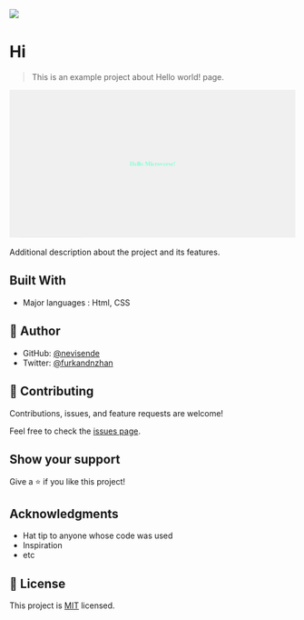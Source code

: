 ![](https://img.shields.io/badge/Microverse-blueviolet)

# Hi

> This is an example project about Hello world! page.

![screenshot](./Screenshot.png)

Additional description about the project and its features.

## Built With

- Major languages : Html, CSS


## 👤 Author


- GitHub: [@nevisende](https://github.com/nevisende)
- Twitter: [@furkandnzhan](https://twitter.com/furkandnzhan)




## 🤝 Contributing

Contributions, issues, and feature requests are welcome!

Feel free to check the [issues page](../../issues/).

## Show your support

Give a ⭐️ if you like this project!

## Acknowledgments

- Hat tip to anyone whose code was used
- Inspiration
- etc

## 📝 License

This project is [MIT](./MIT.md) licensed.
